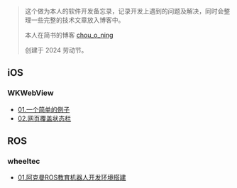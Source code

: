 > 这个做为本人的软件开发备忘录，记录开发上遇到的问题及解决，同时会整理一些完整的技术文章放入博客中。
>
> 本人在简书的博客 [chou_o_ning](https://www.jianshu.com/u/5eae5f4e525b)
>
> 创建于 2024 劳动节。

## iOS
### WKWebView
- [01.一个简单的例子](./iOS/WKWebView/01.一个简单的例子.md)
- [02.网页覆盖状态栏](./iOS/WKWebView/02.网页覆盖状态栏.md)

## ROS
### wheeltec
- [01.阿克曼ROS教育机器人开发环境搭建](./ROS/wheeltec/01.阿克曼ROS教育机器人开发环境搭建.md)
